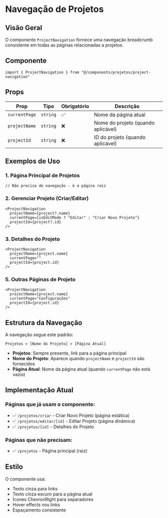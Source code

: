 # Navegação de Projetos

## Visão Geral

O componente `ProjectNavigation` fornece uma navegação breadcrumb consistente em todas as páginas relacionadas a projetos.

## Componente

```tsx
import { ProjectNavigation } from "@/components/projetos/project-navigation"
```

## Props

| Prop | Tipo | Obrigatório | Descrição |
|------|------|-------------|-----------|
| `currentPage` | `string` | ✅ | Nome da página atual |
| `projectName` | `string` | ❌ | Nome do projeto (quando aplicável) |
| `projectId` | `string` | ❌ | ID do projeto (quando aplicável) |

## Exemplos de Uso

### 1. Página Principal de Projetos
```tsx
// Não precisa de navegação - é a página raiz
```

### 2. Gerenciar Projeto (Criar/Editar)
```tsx
<ProjectNavigation 
  projectName={project?.name}
  currentPage={isEditMode ? "Editar" : "Criar Novo Projeto"}
  projectId={project?.id}
/>
```

### 3. Detalhes do Projeto
```tsx
<ProjectNavigation 
  projectName={project.name}
  currentPage=""
  projectId={project.id}
/>
```

### 5. Outras Páginas de Projeto
```tsx
<ProjectNavigation 
  projectName={project.name}
  currentPage="Configurações"
  projectId={project.id}
/>
```

## Estrutura da Navegação

A navegação segue este padrão:

```
Projetos > [Nome do Projeto] > [Página Atual]
```

- **Projetos**: Sempre presente, link para a página principal
- **Nome do Projeto**: Aparece quando `projectName` e `projectId` são fornecidos
- **Página Atual**: Nome da página atual (quando `currentPage` não está vazio)

## Implementação Atual

### Páginas que já usam o componente:
- ✅ `/projetos/criar` - Criar Novo Projeto (página estática)
- ✅ `/projetos/editar/[id]` - Editar Projeto (página dinâmica)
- ✅ `/projetos/[id]` - Detalhes do Projeto

### Páginas que não precisam:
- ✅ `/projetos` - Página principal (raiz)

## Estilo

O componente usa:
- Texto cinza para links
- Texto cinza escuro para a página atual
- Ícones ChevronRight para separadores
- Hover effects nos links
- Espaçamento consistente
